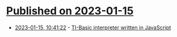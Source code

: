 # [Published on 2023-01-15](index.md)

* [2023-01-15, 10:41:22](https://news.ycombinator.com/item?id=34388429) - [TI-Basic interpreter written in JavaScript](https://www.davidtorosyan.com/ti-js/)
